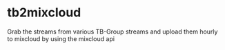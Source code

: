 tb2mixcloud
===========

Grab the streams from various TB-Group streams and upload them hourly to mixcloud by using the mixcloud api
